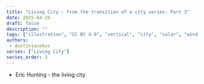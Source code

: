 ```yaml
---
title: "Living City : from the transition of a city series: Part 3"
date: 2025-04-29
draft: false
description: ""
tags: ["illustration", "CC BY 4.0", "vertical", "city", "solar", "wind turbines", "people", "transport", "airship"]
authors:
 - dustinjacobus
series: ["Living City"]
series_order: 3
---
```


- Eric Hunting - the living city
